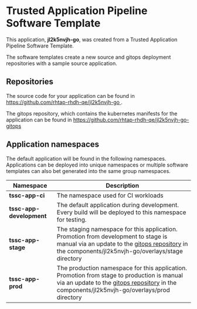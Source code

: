 # Trusted Application Pipeline Software Template

This application, **jl2k5nvjh-go**, was created from a Trusted Application Pipeline Software Template.

The software templates create a new source and gitops deployment repositories with a sample source application. 

## Repositories

The source code for your application can be found in [https://github.com/rhtap-rhdh-qe/jl2k5nvjh-go ](https://github.com/rhtap-rhdh-qe/jl2k5nvjh-go ).
 
The gitops repository, which contains the kubernetes manifests for the application can be found in 
[https://github.com/rhtap-rhdh-qe/jl2k5nvjh-go-gitops ](https://github.com/rhtap-rhdh-qe/jl2k5nvjh-go-gitops ) 

## Application namespaces 

The default application will be found in the following namespaces. Applications can be deployed into unique namespaces or multiple software templates can also bet generated into the same group namespaces.  

|  Namespace   |  Description   |  
| -------- | -------- |
| **tssc-app-ci** | The namespace used for CI workloads |
| **tssc-app-development** | The default application during development. Every build will be deployed to this namespace for testing. |
| **tssc-app-stage** | The staging namespace for this application. Promotion from development to stage is manual via an update to the [gitops repository](https://github.com/rhtap-rhdh-qe/jl2k5nvjh-go-gitops ) in the components/jl2k5nvjh-go/overlays/stage directory |
| **tssc-app-prod** | The production namespace for this application. Promotion from stage to production is manual via an update to the [gitops repository](https://github.com/rhtap-rhdh-qe/jl2k5nvjh-go-gitops ) in the components/jl2k5nvjh-go/overlays/prod directory |